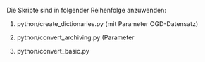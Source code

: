 
Die Skripte sind in folgender Reihenfolge anzuwenden:

1. python/create_dictionaries.py (mit Parameter OGD-Datensatz) 

2. python/convert_archiving.py (Parameter

3. python/convert_basic.py

